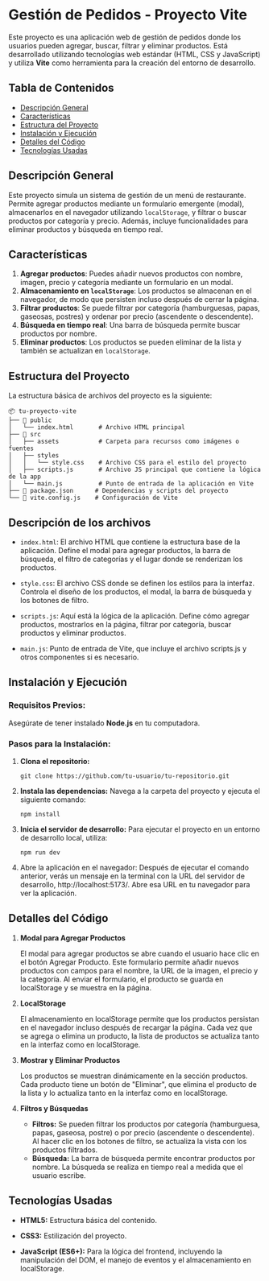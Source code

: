 # Gestión de Pedidos - Proyecto Vite

Este proyecto es una aplicación web de gestión de pedidos donde los usuarios pueden agregar, buscar, filtrar y eliminar productos. Está desarrollado utilizando tecnologías web estándar (HTML, CSS y JavaScript) y utiliza **Vite** como herramienta para la creación del entorno de desarrollo.

## Tabla de Contenidos

- [Descripción General](#descripción-general)
- [Características](#características)
- [Estructura del Proyecto](#estructura-del-proyecto)
- [Instalación y Ejecución](#instalación-y-ejecución)
- [Detalles del Código](#detalles-del-código)
- [Tecnologías Usadas](#tecnologías-usadas)

## Descripción General

Este proyecto simula un sistema de gestión de un menú de restaurante. Permite agregar productos mediante un formulario emergente (modal), almacenarlos en el navegador utilizando `localStorage`, y filtrar o buscar productos por categoría y precio. Además, incluye funcionalidades para eliminar productos y búsqueda en tiempo real.

## Características

1. **Agregar productos**: Puedes añadir nuevos productos con nombre, imagen, precio y categoría mediante un formulario en un modal.
2. **Almacenamiento en `localStorage`**: Los productos se almacenan en el navegador, de modo que persisten incluso después de cerrar la página.
3. **Filtrar productos**: Se puede filtrar por categoría (hamburguesas, papas, gaseosas, postres) y ordenar por precio (ascendente o descendente).
4. **Búsqueda en tiempo real**: Una barra de búsqueda permite buscar productos por nombre.
5. **Eliminar productos**: Los productos se pueden eliminar de la lista y también se actualizan en `localStorage`.

## Estructura del Proyecto

La estructura básica de archivos del proyecto es la siguiente:

```plaintext
📦 tu-proyecto-vite
├── 📁 public
│   └── index.html       # Archivo HTML principal
├── 📁 src
│   ├── assets           # Carpeta para recursos como imágenes o fuentes
│   ├── styles
│   │   └── style.css    # Archivo CSS para el estilo del proyecto
│   ├── scripts.js       # Archivo JS principal que contiene la lógica de la app
│   └── main.js          # Punto de entrada de la aplicación en Vite
├── 📄 package.json      # Dependencias y scripts del proyecto
└── 📄 vite.config.js    # Configuración de Vite
```

## Descripción de los archivos

 - `index.html`: El archivo HTML que contiene la estructura base de la aplicación. Define el modal para agregar productos, la barra de búsqueda, el filtro de categorías y el lugar donde se renderizan los productos.

 - `style.css`: El archivo CSS donde se definen los estilos para la interfaz. Controla el diseño de los productos, el modal, la barra de búsqueda y los botones de filtro.

 - `scripts.js`: Aquí está la lógica de la aplicación. Define cómo agregar productos, mostrarlos en la página, filtrar por categoría, buscar productos y eliminar productos.

 - `main.js`: Punto de entrada de Vite, que incluye el archivo scripts.js y otros componentes si es necesario.

## Instalación y Ejecución
### Requisitos Previos:
Asegúrate de tener instalado **Node.js** en tu computadora.
### Pasos para la Instalación:
1. **Clona el repositorio:**

    ``git clone https://github.com/tu-usuario/tu-repositorio.git``

2. **Instala las dependencias:** Navega a la carpeta del proyecto y ejecuta el siguiente comando:

    ``npm install``

3. **Inicia el servidor de desarrollo:** Para ejecutar el proyecto en un entorno de desarrollo local, utiliza:

    ``npm run dev``

4. Abre la aplicación en el navegador: Después de ejecutar el comando anterior, verás un mensaje en la terminal con la URL del servidor de desarrollo, http://localhost:5173/. Abre esa URL en tu navegador para ver la aplicación.

## Detalles del Código
1. **Modal para Agregar Productos**

    El modal para agregar productos se abre cuando el usuario hace clic en el botón Agregar Producto. Este formulario permite añadir nuevos productos con campos para el nombre, la URL de la imagen, el precio y la categoría. Al enviar el formulario, el producto se guarda en localStorage y se muestra en la página.

2. **LocalStorage**

    El almacenamiento en localStorage permite que los productos persistan en el navegador incluso después de recargar la página. Cada vez que se agrega o elimina un producto, la lista de productos se actualiza tanto en la interfaz como en localStorage.

3. **Mostrar y Eliminar Productos**

    Los productos se muestran dinámicamente en la sección productos. Cada producto tiene un botón de "Eliminar", que elimina el producto de la lista y lo actualiza tanto en la interfaz como en localStorage.

4. **Filtros y Búsquedas**

    - **Filtros:** Se pueden filtrar los productos por categoría (hamburguesa, papas, gaseosa, postre) o por precio (ascendente o descendente). Al hacer clic en los botones de filtro, se actualiza la vista con los productos filtrados.
    - **Búsqueda:** La barra de búsqueda permite encontrar productos por nombre. La búsqueda se realiza en tiempo real a medida que el usuario escribe.
## Tecnologías Usadas

- **HTML5:** Estructura básica del contenido.

- **CSS3:** Estilización del proyecto.

- **JavaScript (ES6+):** Para la lógica del frontend, incluyendo la manipulación del DOM, el manejo de eventos y el almacenamiento en localStorage.

